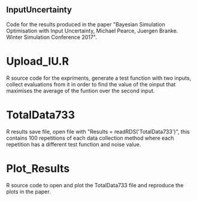 ## InputUncertainty
Code for the results produced in the paper "Bayesian Simulation Optimisation with Input Uncertainty, Michael Pearce, Juergen Branke. Winter Simulation Conference 2017".

# Upload_IU.R
R source code for the expriments, generate a test function with two inputs, collect evaluations from it in order to find the value of the oinput that maximises the average of the funtion over the second input.

# TotalData733
R results save file, open file with "Results = readRDS('TotalData733')", this contains 100 repetitions of each data collection method where each repetition has a different test function and noise value.

# Plot_Results
R source code to open and plot the TotalData733 file and reproduce the plots in the paper.

